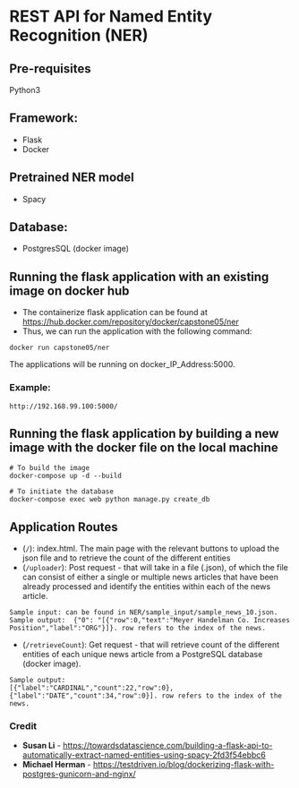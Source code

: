 # REST API for Named Entity Recognition (NER)

## Pre-requisites
Python3

## Framework:
* Flask
* Docker

## Pretrained NER model
* Spacy 

## Database:
* PostgresSQL (docker image)

## Running the flask application with an existing image on docker hub
* The containerize flask application can be found at https://hub.docker.com/repository/docker/capstone05/ner  
* Thus, we can run the application with the following command: 
```
docker run capstone05/ner
```
The applications will be running on docker_IP_Address:5000.

### Example: 
```
http://192.168.99.100:5000/
```

## Running the flask application by building a new image with the docker file on the local machine
```
# To build the image
docker-compose up -d --build

# To initiate the database
docker-compose exec web python manage.py create_db
```

## Application Routes 

- (`/`): index.html. The main page with the relevant buttons to upload the json file and to retrieve the count of the different entities 
- (`/uploader`): Post request - that will take in a file (.json), of which the file can consist of either a single or multiple news articles that have been already processed and identify the entities within each of the news article. 
```
Sample input: can be found in NER/sample_input/sample_news_10.json. 
Sample output:  {"0": "[{"row":0,"text":"Meyer Handelman Co. Increases Position","label":"ORG"}]}. row refers to the index of the news. 
```
- (`/retrieveCount`): Get request - that will retrieve count of the different entities of each unique news article from a PostgreSQL database (docker image). 
```
Sample output:
[{"label":"CARDINAL","count":22,"row":0},{"label":"DATE","count":34,"row":0}]. row refers to the index of the news. 
```

### Credit 
* **Susan Li**  - https://towardsdatascience.com/building-a-flask-api-to-automatically-extract-named-entities-using-spacy-2fd3f54ebbc6 
* **Michael Herman** - https://testdriven.io/blog/dockerizing-flask-with-postgres-gunicorn-and-nginx/ 
